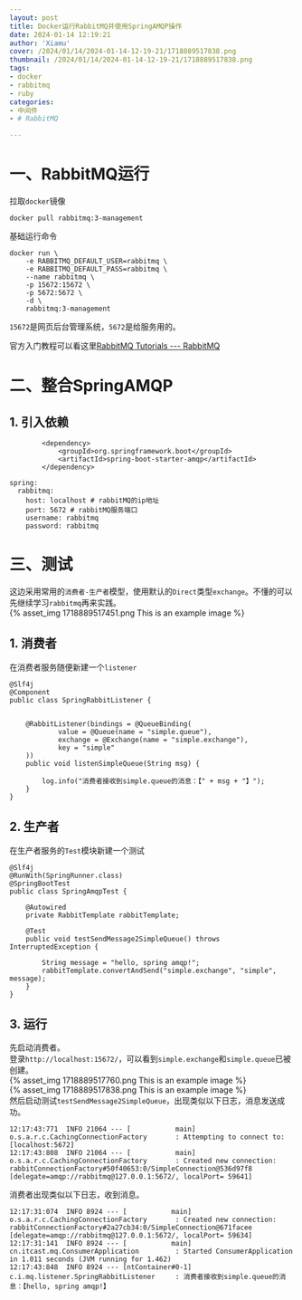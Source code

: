 ```yaml
---
layout: post
title: Docker运行RabbitMQ并使用SpringAMQP操作
date: 2024-01-14 12:19:21
author: 'Xiamu'
cover: /2024/01/14/2024-01-14-12-19-21/1718889517838.png
thumbnail: /2024/01/14/2024-01-14-12-19-21/1718889517838.png
tags:
- docker
- rabbitmq
- ruby
categories:
- 中间件
- # RabbitMQ

---
```



# 一、RabbitMQ运行

拉取`docker`镜像

```prism language-bash
docker pull rabbitmq:3-management
```

基础运行命令

```prism language-bash
docker run \
	-e RABBITMQ_DEFAULT_USER=rabbitmq \
	-e RABBITMQ_DEFAULT_PASS=rabbitmq \
	--name rabbitmq \
	-p 15672:15672 \
	-p 5672:5672 \
	-d \
	rabbitmq:3-management
```

`15672`是网页后台管理系统，`5672`是给服务用的。

官方入门教程可以看这里[RabbitMQ Tutorials --- RabbitMQ](https://www.rabbitmq.com/getstarted.html)

# 二、整合SpringAMQP

## 1. 引入依赖

```prism language-xml
		<dependency>
            <groupId>org.springframework.boot</groupId>
            <artifactId>spring-boot-starter-amqp</artifactId>
        </dependency>
```

```prism language-yml
spring:
  rabbitmq:
    host: localhost # rabbitMQ的ip地址
    port: 5672 # rabbitMQ服务端口
    username: rabbitmq
    password: rabbitmq
```

# 三、测试

这边采用常用的`消费者-生产者`模型，使用默认的`Direct`类型`exchange`。不懂的可以先继续学习`rabbitmq`再来实践。  
{% asset_img 1718889517451.png This is an example image %}

## 1. 消费者

在消费者服务随便新建一个`listener`

```prism language-java
@Slf4j
@Component
public class SpringRabbitListener {
   

    @RabbitListener(bindings = @QueueBinding(
            value = @Queue(name = "simple.queue"),
            exchange = @Exchange(name = "simple.exchange"),
            key = "simple"
    ))
    public void listenSimpleQueue(String msg) {
   
        log.info("消费者接收到simple.queue的消息：【" + msg + "】");
    }
}
```

## 2. 生产者

在生产者服务的`Test`模块新建一个测试

```prism language-java
@Slf4j
@RunWith(SpringRunner.class)
@SpringBootTest
public class SpringAmqpTest {
   
    @Autowired
    private RabbitTemplate rabbitTemplate;

    @Test
    public void testSendMessage2SimpleQueue() throws InterruptedException {
   
        String message = "hello, spring amqp!";
        rabbitTemplate.convertAndSend("simple.exchange", "simple", message);
    }
}
```

## 3. 运行

先启动消费者。  
登录`http://localhost:15672/`，可以看到`simple.exchange`和`simple.queue`已被创建。  
{% asset_img 1718889517760.png This is an example image %}  
{% asset_img 1718889517838.png This is an example image %}  
然后启动测试`testSendMessage2SimpleQueue`，出现类似以下日志，消息发送成功。

```prism language-txt
12:17:43:771  INFO 21064 --- [           main] o.s.a.r.c.CachingConnectionFactory       : Attempting to connect to: [localhost:5672]
12:17:43:808  INFO 21064 --- [           main] o.s.a.r.c.CachingConnectionFactory       : Created new connection: rabbitConnectionFactory#50f40653:0/SimpleConnection@536d97f8 [delegate=amqp://rabbitmq@127.0.0.1:5672/, localPort= 59641]
```

消费者出现类似以下日志，收到消息。

```prism language-txt
12:17:31:074  INFO 8924 --- [           main] o.s.a.r.c.CachingConnectionFactory       : Created new connection: rabbitConnectionFactory#2a27cb34:0/SimpleConnection@671facee [delegate=amqp://rabbitmq@127.0.0.1:5672/, localPort= 59634]
12:17:31:141  INFO 8924 --- [           main] cn.itcast.mq.ConsumerApplication         : Started ConsumerApplication in 1.011 seconds (JVM running for 1.462)
12:17:43:848  INFO 8924 --- [ntContainer#0-1] c.i.mq.listener.SpringRabbitListener     : 消费者接收到simple.queue的消息：【hello, spring amqp!】
```

